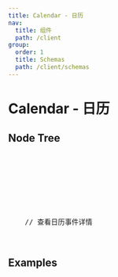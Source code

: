 ```yaml
---
title: Calendar - 日历
nav:
  title: 组件
  path: /client
group:
  order: 1
  title: Schemas
  path: /client/schemas
---
```


# Calendar - 日历

## Node Tree

<pre lang="tsx">
<Calendar>
  <Calendar.Toolbar>
    <Calendar.Nav/>
    <Calendar.Title/>
    <Calendar.ViewSelect/>
    <Calendar.Filter/>
  </Calendar.Toolbar>
  <Calendar.Event>
    // 查看日历事件详情
  </Calendar.Event>
</Calendar>
</pre>

## Examples

<code src="./demos/demo1.tsx" />
